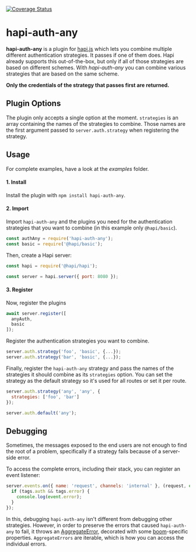 [![Coverage Status](https://coveralls.io/repos/github/jscheffner/hapi-auth-any/badge.svg?branch=master)](https://coveralls.io/github/jscheffner/hapi-auth-any?branch=master)

# hapi-auth-any

**hapi-auth-any** is a plugin for [hapi.js](https://hapijs.com/) which lets you combine multiple different authentication strategies. It passes if one of them does. Hapi already supports this out-of-the-box, but only if all of those strategies are based on different schemes. With *hapi-auth-any* you can combine various strategies that are based on the same scheme.

**Only the credentials of the strategy that passes first are returned.**

## Plugin Options

The plugin only accepts a single option at the moment. `strategies` is an array containing the names of the strategies to combine. Those names are the first argument passed to `server.auth.strategy` when registering the strategy.

## Usage

For complete examples, have a look at the *examples* folder.

#### 1. Install

Install the plugin with `npm install hapi-auth-any`.

#### 2. Import

Import `hapi-auth-any` and the plugins you need for the authentication strategies that you want to combine (in this example only `@hapi/basic`).

```js
const authAny = require('hapi-auth-any');
const basic = require('@hapi/basic');
```

Then, create a Hapi server:

```js
const hapi = require('@hapi/hapi');

const server = hapi.server({ port: 8080 });
```

#### 3. Register

Now, register the plugins

```js
await server.register([
  anyAuth,
  basic
]);
````

Register the authentication strategies you want to combine.

```js
server.auth.strategy('foo', 'basic', {...});
server.auth.strategy('bar', 'basic', {...});
```

Finally, register the `hapi-auth-any` strategy and pass the names of the strategies it should combine as its `strategies` option. You can set the strategy as the default strategy so it's used for all routes or set it per route.

```js
server.auth.strategy('any', 'any', {
  strategies: ['foo', 'bar'] 
});

server.auth.default('any');
```

## Debugging

Sometimes, the messages exposed to the end users are not enough to find the root of a problem, specifically if a strategy fails because of a server-side error.

To access the complete errors, including their stack, you can register an event listener:

```js
server.events.on({ name: 'request', channels: 'internal' }, (request, event, tags) => {
  if (tags.auth && tags.error) {
    console.log(event.error);
  }
});
```

In this, debugging `hapi-auth-any` isn't different from debugging other strategies. However, in order to preserve the errors that caused `hapi-auth-any` to fail, it throws an [AggregateError](https://github.com/sindresorhus/aggregate-error), decorated with some [boom](https://github.com/hapijs/boom)-specific properties. `AggregateErrors` are iterable, which is how you can access the individual errors.